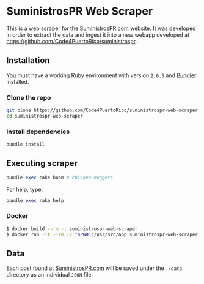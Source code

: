 # SuministrosPR Web Scraper

This is a web scraper for the [SuministrosPR.com](https://SuministrosPR.com) website. It was developed in order to extract the data and ingest it into a new webapp developed at https://github.com/Code4PuertoRico/suministrospr.

## Installation

You must have a working Ruby environment with version `2.6.5` and [Bundler](https://bundler.io/) installed.

### Clone the repo

```bash
git clone https://github.com/Code4PuertoRico/suministrospr-web-scraper
cd suministrospr-web-scraper
```

### Install dependencies

```ruby
bundle install
```

## Executing scraper

```ruby
bundle exec rake boom # chicken nuggets
```

For help, type:

```ruby
bundle exec rake help
```

### Docker

```bash
$ docker build --rm -t suministrospr-web-scraper .
$ docker run -it --rm -v "$PWD":/usr/src/app suministrospr-web-scraper bundle exec rake boom
```

## Data

Each post found at [SuministrosPR.com](https://SuministrosPR.com) will be saved under the `./data` directory as an individual `JSON` file.
